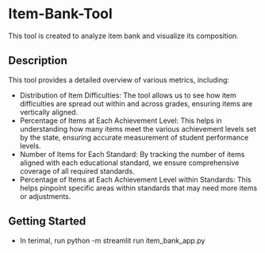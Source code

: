 # Item-Bank-Tool

This tool is created to analyze item bank and visualize its composition. 

## Description

This tool provides a detailed overview of various metrics, including:
* Distribution of Item Difficulties: The tool allows us to see how item difficulties are spread out within and across grades, ensuring items are vertically aligned.
* Percentage of Items at Each Achievement Level: This helps in understanding how many items meet the various achievement levels set by the state, ensuring accurate measurement of student performance levels.
* Number of Items for Each Standard: By tracking the number of items aligned with each educational standard, we ensure comprehensive coverage of all required standards.
* Percentage of Items at Each Achievement Level within Standards: This helps pinpoint specific areas within standards that may need more items or adjustments.


## Getting Started
* In terimal, run python -m streamlit run item_bank_app.py


